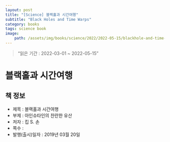 ```yaml
---
layout: post
title: "[Science] 블랙홀과 시간여행"
subtitle: "Black Holes and Time Warps"
category: books
tags: science book
image:
    path: /assets/img/books/science/2022/2022-05-15/blackhole-and-time-warps.png
---
```


> “읽은 기간 : 2022-03-01 ~ 2022-05-15”

# 블랙홀과 시간여행

## 책 정보
- 제목 : 블랙홀과 시간여행
- 부제 : 아인슈타인의 찬란한 유산
- 저자 : 킵 S. 손
- 쪽수 :
- 발행(출시)일자 : 2019년 03월 20일